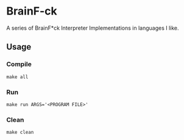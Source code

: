 # BrainF-ck
A series of BrainF*ck Interpreter Implementations in languages I like.

## Usage
### Compile
```
make all
```

### Run
```
make run ARGS='<PROGRAM FILE>'
```

### Clean
```
make clean
```
